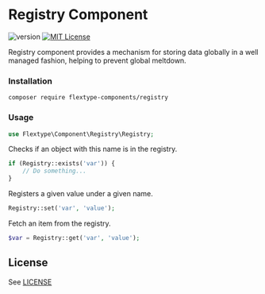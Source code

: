 # Registry Component
![version](https://img.shields.io/badge/version-1.0.1-brightgreen.svg?style=flat-square "Version")
[![MIT License](https://img.shields.io/badge/license-MIT-blue.svg?style=flat-square)](https://github.com/flextype-components/registry/blob/master/LICENSE)

Registry component provides a mechanism for storing data globally in a well managed fashion, helping to prevent global meltdown.

### Installation

```
composer require flextype-components/registry
```

### Usage

```php
use Flextype\Component\Registry\Registry;
```

Checks if an object with this name is in the registry.
```php
if (Registry::exists('var')) {
    // Do something...
}
```

Registers a given value under a given name.
```php
Registry::set('var', 'value');
```

Fetch an item from the registry.
```php
$var = Registry::get('var', 'value');
```

## License
See [LICENSE](https://github.com/flextype-components/registry/blob/master/LICENSE)
